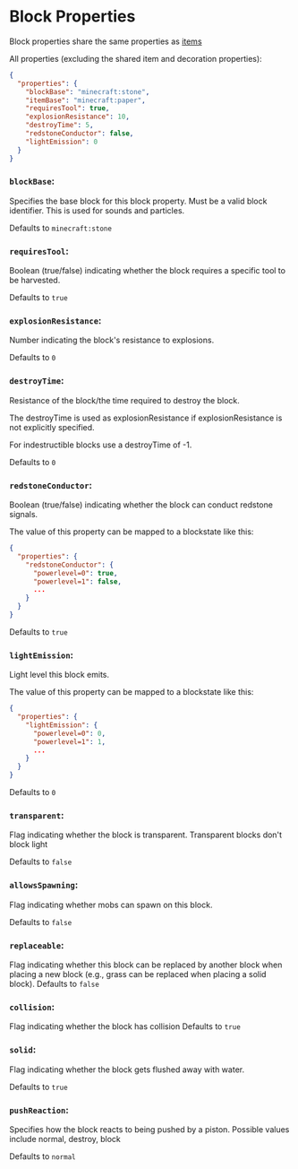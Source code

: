 # Block Properties

Block properties share the same properties as [items](item-properties.md)

All properties (excluding the shared item and decoration properties):
```json
{
  "properties": {
    "blockBase": "minecraft:stone",
    "itemBase": "minecraft:paper",
    "requiresTool": true,
    "explosionResistance": 10,
    "destroyTime": 5,
    "redstoneConductor": false,
    "lightEmission": 0
  }
}
```

### `blockBase`:

Specifies the base block for this block property. Must be a valid block identifier.
This is used for sounds and particles.

Defaults to `minecraft:stone`

### `requiresTool`:

Boolean (true/false) indicating whether the block requires a specific tool to be harvested.

Defaults to `true`

### `explosionResistance`:

Number indicating the block's resistance to explosions.

Defaults to `0`

### `destroyTime`:

Resistance of the block/the time required to destroy the block.

The destroyTime is used as explosionResistance if explosionResistance is not explicitly specified.

For indestructible blocks use a destroyTime of -1.

Defaults to `0`

### `redstoneConductor`:

Boolean (true/false) indicating whether the block can conduct redstone signals.

The value of this property can be mapped to a blockstate like this:

```json
{
  "properties": {
    "redstoneConductor": {
      "powerlevel=0": true,
      "powerlevel=1": false,
      ...
    }
  }
}
```

Defaults to `true`

### `lightEmission`:

Light level this block emits.

The value of this property can be mapped to a blockstate like this:

```json
{
  "properties": {
    "lightEmission": {
      "powerlevel=0": 0,
      "powerlevel=1": 1,
      ...
    }
  }
}
```

Defaults to `0`

### `transparent`:
Flag indicating whether the block is transparent. Transparent blocks don't block light

Defaults to `false`

### `allowsSpawning`:
Flag indicating whether mobs can spawn on this block.

Defaults to `false`

### `replaceable`:
Flag indicating whether this block can be replaced by another block when placing a new block (e.g., grass can be replaced when placing a solid block).
Defaults to `false`

### `collision`:
Flag indicating whether the block has collision
Defaults to `true`

### `solid`:
Flag indicating whether the block gets flushed away with water.

Defaults to `true`

### `pushReaction`:
Specifies how the block reacts to being pushed by a piston. Possible values include normal, destroy, block

Defaults to `normal`
